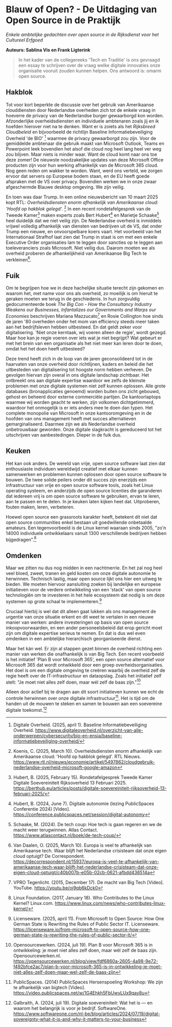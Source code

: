 
# Blauw of Open? - De Uitdaging van Open Source in de Praktijk 

*Enkele ambtelijke gedachten over open source in de Rijksdienst voor het Cultureel Erfgoed*

**Auteurs: Sablina Vis en Frank Ligterink** 

> In het kader van de collegereeks 'Tech en Traditie' is ons gevraagd een essay te schrijven over de vraag welke digitale innovaties onze organisatie vooruit zouden kunnen helpen. Ons antwoord is: omarm open source. 
> 

## Hakblok 

Tot voor kort beperkte de discussie over het gebruik van Amerikaanse clouddiensten door Nederlandse overheden zich tot de enkele vraag in hoeverre de privacy van de Nederlandse burger gewaarborgd kon worden. Afzonderlijke overheidsdiensten en individuele ambtenaren zoals jij en ik hoefden hierover niet na te denken. Want er is zoiets als het *Rijksbreed Cloudbeleid* en bijvoorbeeld de richtlijn Baseline Informatiebeveiliging Overheid 'de BIO' [^BIO] waarmee de privacy gewaarborgd zou zijn. Voor de gemiddelde ambtenaar die gebruik maakt van Microsoft Outlook, Teams en Powerpoint leek bovendien het alsof die cloud nog heel lang heel ver weg zou blijven. Maar niets is minder waar. Want de cloud komt naar ons toe deze zomer! De nieuwste noodzakelijke updates van deze Microsoft Office producten zijn voor hun werking afhankelijk van de Microsoft 365 cloud. Nog geen reden om wakker te worden. Want, werd ons verteld, we zorgen ervoor dat servers op Europese bodem staan, en de EU heeft goede afspraken met de VS over privacy. Bovendien werken we in onze zwaar afgeschermde Blauwe desktop omgeving. We zijn veilig. 



En toen was daar Trump. In een online nieuwsbericht van 10 maart 2025  kopt RTL: *Overheidsdiensten enorm afhankelijk van Amerikaanse cloud: 'Hoofd op hakblok gelegd'.* [^RTL] In een recent rondetafelgesprek van de Tweede Kamer[^TK] maken experts zoals Bert Hubert[^BERT] en Marietje Schaake[^MS] heel duidelijk dat we niet veilig zijn. De Nederlandse overheid is inmiddels vrijwel volledig afhankelijk van diensten van bedrijven uit de VS, dat onder Trump een nieuwe, en onvoorspelbare koers vaart. Het voorbeeld van het Internationaal Strafhof laat zien dat Trump in staat is om met een enkele Executive Order organisaties lam te leggen door sancties op te leggen aan toeleveranciers zoals Microsoft. Niet veilig dus. Daarom moeten we als overheid proberen de afhankelijkheid van Amerikaanse Big Tech te verkleinen[^COR]. 

## Fuik 

Om te begrijpen hoe we in deze hachelijke situatie terecht zijn gekomen en waarom het, met name voor ons als overheid, zo moeilijk is om hieruit te geraken moeten we terug in de geschiedenis. In hun zorgvuldig gedocumenteerde boek *The Big Con - How the Consultancy Industry Weakens our Businesses, Infantalizes our Governments and Warps our Economies* beschrijven Mariana Mazzucato[^MAZ] en Rosie Collington hoe sinds de jaren '80 overheden onder het mom van efficiency steeds meer taken aan het bedrijfsleven hebben uitbesteed. En dat geldt zeker voor digitalisering. 'Niet onze kerntaak, wij voeren alleen de regie', wordt gezegd. Maar hoe kan je regie voeren over iets wat je niet begrijpt? Wat gebeurt er met het brein van een organisatie als het niet meer kan leren door te doen, omdat het het doen heeft uitbesteed? 

Deze trend heeft zich in de loop van de jaren geconsolideerd tot in de haarvaten van onze overheid door richtlijnen, kaders en beleid die het uitbesteden van digitalisering tot hoogste norm hebben verheven. De gevolgen hiervan zijn overal in ons digitale landschap zichtbaar. Het ontbreekt ons aan digitale expertise waardoor we zelfs de kleinste problemen met onze digitale systemen niet zelf kunnen oplossen. Alle grote databases (bronapplicaties genoemd) worden buiten ons zicht gebouwd, gehost en beheerd door externe commerciële partijen. De kantoorlaptops waarmee wij worden geacht te werken, zijn volkomen dichtgetimmerd, waardoor het onmogelijk is er iets anders mee te doen dan typen.  Het  complete monopolie van Microsoft in onze kantooromgeving en in de hoofden van ons management heeft met succes alternatieven gemarginaliseerd. Daarmee zijn we als Nederlandse overheid onbetrouwbaar geworden. Onze digitale slagkracht is gereduceerd tot het uitschrijven van aanbestedingen. Dieper in de fuik dus.     

## Keuken 

Het kan ook anders. De wereld van vrije, open source software laat zien dat enthousiaste individuen  wereldwijd creatief met elkaar kunnen samenwerken en problemen kunnen oplossen door open source software te bouwen. De twee solide peilers onder dit succes zijn enerzijds een infrastructuur van vrije en open source software tools, zoals het Linux operating systeem, en anderzijds de open source licenties die garanderen dat iedereen vrij is om open source software te gebruiken, ervan te leren, aan te passen en te delen. In je keuken laten kijken heet dat. Uitproberen, fouten maken, leren, verbeteren. 

Hoewel open source een grassroots karakter heeft, betekent dit niet dat open source communities enkel bestaan uit goedwillende onbetaalde amateurs. Een tegenvoorbeeld is de Linux kernel waaraan sinds 2005, "zo'n 14000 individuele ontwikkelaars vanuit 1300 verschillende bedrijven hebben bijgedragen".[^LIN] 

## Omdenken 

Maar we zitten nu dus nog midden in een nachtmerrie. En het zal nog heel veel bloed, zweet, tranen en geld kosten om onze digitale autonomie te herwinnen. Technisch lastig, maar open source lijkt ons hier een uitweg te bieden. We moeten hiervoor aansluiting zoeken bij landelijke en europese initiatieven voor de verdere ontwikkeling van een 'stack' van open source technologiën om te investeren in het hele ecosysteem dat nodig is om deze systemen op grote schaal te implementeren.[^LINC]

Cruciaal hierbij is wel dat dit alleen gaat lukken als ons management de urgentie van onze situatie erkent en dit weet te vertalen in een nieuwe manier van werken: andere investeringen op basis van open source inkoopvoorwaarden, en een ander personeelsbeleid dat erop gericht moet zijn om digitale expertise serieus te nemen. En dat is dus wel even omdenken in een ambtelijke hierarchisch georganiseerde dienst.

Maar het kán wel. Er zijn al stappen gezet binnen de overheid richting een manier van werken die onafhankelijk is van Big Tech. Een recent voorbeeld is het initiatief 'Plan B voor Microsoft 365', een open source alternatief voor Microsoft 365 dat wordt ontwikkeld door een groep overheidsorganisaties. Het doel is om een digitale omgeving te creëren waarbij de overheid zelf de regie heeft over de IT-infrastructuur en dataopslag. Zoals het initiatief zelf stelt: "Je moet niet alles zelf doen, maar wél zelf de baas zijn."[^PLANB]

Alleen door actief bij te dragen aan dit soort initiatieven kunnen we echt de controle herwinnen over onze digitale infrastructuur[^PUBL]. Het is tijd om de handen uit de mouwen te steken en samen te bouwen aan een soevereine digitale toekomst.[^SOFT]


[^BIO]: Digitale Overheid. (2025, april 1). Baseline Informatiebeveiliging Overheid. https://www.digitaleoverheid.nl/overzicht-van-alle-onderwerpen/cybersecurity/bio-en-ensia/baseline-informatiebeveiliging-overheid/


[^RTL]: Koenis, C. (2025, March 10). Overheidsdiensten enorm afhankelijk van Amerikaanse cloud: 'Hoofd op hakblok gelegd'. RTL Nieuws. https://www.rtl.nl/nieuws/economie/artikel/5497862/cloudgebruik-nederlandse-overheid-microsoft-google-amazon 

[^TK]: Hubert, B. (2025, February 15). Rondetafelgesprek Tweede Kamer Digitale Soevereiniteit Rijksoverheid 13 Februari 2025. https://berthub.eu/articles/posts/digitale-soevereiniteit-rijksoverheid-13-februari-2025/ 

[^BERT]: Hubert, B. (2024, June 7). Digitale autonomie (lezing PublicSpaces Conferentie 2024) [Video]. https://conference.publicspaces.net/session/digital-autonomy

[^MS]: Schaake, M. (2024). De tech coup: Hoe tech is gaan regeren en we de macht weer terugwinnen. Atlas Contact. https://www.atlascontact.nl/boek/de-tech-coup/ 

[^COR]: Van Daalen, O. (2025, March 10). Europa is veel te afhankelijk van Amerikaanse tech. Waar blijft het Nederlandse crisisteam dat onze eigen cloud optuigt? De Correspondent. https://decorrespondent.nl/15937/europa-is-veel-te-afhankelijk-van-amerikaanse-tech-waar-blijft-het-nederlandse-crisisteam-dat-onze-eigen-cloud-optuigt/c40b007b-e05b-02cb-0621-afbdd436514a 

[^MAZ]: VPRO Tegenlicht. (2015, December 17). De macht van Big Tech [Video]. YouTube. https://youtu.be/oj9qb6kDck0

[^LIN]: Linux Foundation. (2017, January 18). Who Contributes to the Linux Kernel? Linux.com.  https://www.linux.com/news/who-contributes-linux-kernel/

[^LINC]: Licenseware. (2025, april 11). From Microsoft to Open Source: How One German State is Rewriting the Rules of Public Sector IT. Licenseware. https://licenseware.io/from-microsoft-to-open-source-how-one-german-state-is-rewriting-the-rules-of-public-sector-it/

[^PLANB]: Opensourcewerken. (2024, juli 19). Plan B voor Microsoft 365 is in ontwikkeling: je moet niet alles zelf doen, maar wél zelf de baas zijn. Opensourcewerken.nl. https://opensourcewerken.nl/blog/view/fdf6860a-2605-4a98-9e72-f492bfce2ac7/plan-b-voor-microsoft-365-is-in-ontwikkeling-je-moet-niet-alles-zelf-doen-maar-wel-zelf-de-baas-zijn 

[^PUBL]: PublicSpaces. (2014) PublicSpaces Hersenspoeling Workshop: We zijn te afhankelijk van bigtech [Video]. https://video.publicspaces.net/w/1G4Ehkh5FbUwyLUx9qay8u

[^SOFT]: Galbraith, A. (2024, juli 19). Digitale soevereiniteit: Wat het is — en waarom het belangrijk is voor je bedrijf. SoftwareOne. https://www.softwareone.com/nl-be/blog/articles/2024/07/19/digital-sovereignty-what-it-is-and-why-it-matters-to-your-business

